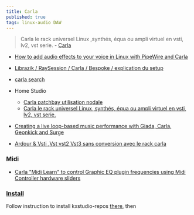 ```yaml
---
title: Carla
published: true
tags: linux-audio DAW
---
```

> Carla le rack universel Linux ,synthés, équa ou ampli virtuel en vsti, lv2, vst serie. - [Carla](https://kx.studio/Applications:Carla)


- [How to add audio effects to your voice in Linux with PipeWire and Carla ](https://www.youtube.com/watch?v=JtMSLkolITE)
- [Librazik / RaySession / Carla / Bespoke / explication du setup](https://www.youtube.com/watch?v=DScBEw2KdPk)

- [carla search](https://www.youtube.com/results?search_query=carla+kxstudio)
- Home Studio
	- [Carla patchbay utilisation nodale](https://www.youtube.com/watch?v=6hN7yZivOio)
	- [Carla le rack universel Linux ,synthés, équa ou ampli virtuel en vsti, lv2, vst serie.](https://www.youtube.com/watch?v=xD2h8TJzLWU)	
- [Creating a live loop-based music performance with Giada, Carla, Geonkick and Surge](https://www.youtube.com/watch?v=7dR_Zo4Y5fA)
- [Ardour & Vsti ,Vst vst2 Vst3 sans conversion avec le rack carla](https://www.youtube.com/watch?v=MN3lSs4Fblw)

### Midi
- [Carla "Midi Learn" to control Graphic EQ plugin frequencies using Midi Controller hardware sliders](https://www.youtube.com/watch?v=7Kp-2NtBEVk)

### [Install](https://kx.studio/Applications:Catia)

Follow instruction to install kxstudio-repos [there](https://kx.studio/Repositories), then
